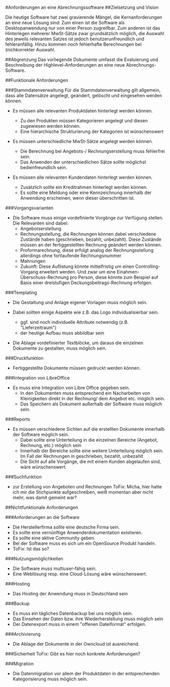 #Anforderungen an eine Abrechnungssoftware
##Zielsetzung und Vision 

Die heutige Software hat zwei gravierende Mängel, die Kernanforderungen an eine neue Lösung sind:
Zum einen ist die Software als Desktopanwendung nur von einer Person zugreifbar.
Zum anderen ist das Hinterlegen mehrerer MwSt-Sätze zwar grundsätzlich möglich, die Auswahl des jeweils relevanten Satzes ist jedoch benutzerunfreundlich und fehleranfällig. Hinzu kommen noch fehlerhafte Berechnungen bei (nichkorrekter Auswahl.

##Abgrenzung
Das vorliegende Dokumente umfasst die Evaluierung und Beschreibung der Highlevel-Anforderungen an eine neue Abrechnungs-Software.


##Funktionale Anforderungen

###Stammdatenverwaltung
Für die Stammdatenverwaltung gilt allgemein, dass alle Datensätze angelegt, geändert, gelöscht und eingesehen werden können.

* Es müssen alle relevanten Produktdaten hinterlegt werden können.
    * Zu den Produkten müssen Kategorieren angelegt und diesen zugewiesen werden können.
    * Eine hierarchische Strukturierung der Kategorien ist wünschenswert


* Es müssen unterschiedliche MwSt-Sätze angelegt werden können.
    * Die Berechnung bei Angebots-/ Rechnungserstellung muss fehlerfrei sein.
    * Das Anwenden der unterschiedlichen Sätze sollte möglichst bedienfreundlich sein. 


* Es müssen alle relevanten Kundendaten hinterlegt werden können.
    * Zusätzlich sollte ein Kreditrahmen hinterlegt werden können. 
    * Es sollte eine Meldung oder eine Kennzeichnung innerhalb der Anwendung erscheinen, wenn dieser überschritten ist.
    

###Vorgangsvarianten
* Die Software muss einige vordefinierte Vorgänge zur Verfügung stellen. Die Relevanten sind dabei:
    * Angebotserstellung
    * Rechnungsstellung, die Rechnungen können dabei verschiedene Zustände haben (geschrieben, bezahlt, unbezahlt). Diese Zustände müssen an der fertiggestellten Rechnung geändert werden können.   
    * Proformarechnung, diese erfolgt analog der Rechnungsstellung allerdings ohne fortlaufende Rechnungsnummer
    * Mahnungen
    * Zukunft: Diese Auflistung könnte mittelfristig um einen Controlling-Vorgang erweitert werden. Und zwar um eine Einahmen-Überschuss-Rechnung pro Person, diese könnte zum Beispiel auf Basis einer dreistufigen Deckungsbeitrags-Rechnung erfolgen.

###Templating
* Die Gestaltung und Anlage eigener Vorlagen muss möglich sein. 
* Dabei sollten einige Aspekte wie z.B. das Logo individualisierbar sein.
    * ggf. sind noch individuelle Attribute notwendig (z.B. "Lieferzeitraum")
    * der heutige Aufbau muss abbildbar sein
    

* Die Ablage vordefinierter Textblöcke, um daraus die einzelnen Dokumente zu gestalten, muss möglich sein.

###Druckfunktion 
* Fertiggestellte Dokumente müssen gedruckt werden können.


###Integration von LibreOffice
* Es muss eine Integration von Libre Office gegeben sein.
    * In den Dokumenten muss entsprechend ein Nacharbeiten von Kleinigkeiten direkt in der Rechnung/ dem Angebot etc. möglich sein.
    * Das Speichern als Dokument außerhalb der Software muss möglich sein.

###Reports
* Es müssen verschiedene Sichten auf die erstellten Dokumente innerhalb der Software möglich sein.
    * Dabei sollte eine Unterteilung in die einzelnen Bereiche (Angebot, Rechnung, etc.) möglich sein
    * Innerhalb der Bereiche sollte eine weitere Unterteilung möglich sein. Im Fall der Rechnungen in geschrieben, bezahlt, unbezahlt
    * Die Sicht auf alle Vorgänge, die mit einem Kunden abgelaufen sind, wäre wünschenswert. 

###Suchfunktion
* zur Erstellung von Angeboten und Rechnungen 
ToFix: Micha, hier hatte ich mir die Stichpunkte aufgeschreiben, weiß momentan aber nicht mehr, was damit gemeint war?

##Nichtfunktionale Anforderungen

###Anforderungen an die Software
* Die Herstellerfirma sollte eine deutsche Firma sein.
* Es sollte eine vernünftige Anwenderdokumentation existieren.
* Es sollte eine aktive Community geben.
* Bei der Software muss es sich um ein OpenSource Produkt handeln. 
* ToFix: Ist das so?

###Nutzungsmöglichkeiten
* Die Software muss multiuser-fähig sein.
* Eine Weblösung resp. eine Cloud-Lösung wäre wünschenswert.

###Hosting
* Das Hosting der Anwendung muss in Deutschland sein 


###Backup
* Es muss ein tägliches Datenbackup bei uns möglich sein. 
* Das Einsehen der Daten bzw. ihre Wiederherstellung muss möglich sein
* Der Datenexport muss in einem "offenen Dateiformat" erfolgen.

###Archivierung
* Die Ablage der Dokumente in der Owncloud ist ausreichend.


###Sicherheit
ToFix: Gibt es hier noch konkrete Anforderungen?

###Migration
* Die Datenmigration vor allem der Produktdaten in der entsprechenden Kategorisierung muss möglich sein.
